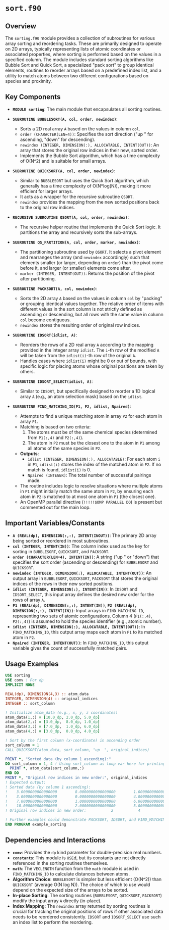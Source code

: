 # `sort.f90`

## Overview

The `sorting.f90` module provides a collection of subroutines for various array sorting and reordering tasks. These are primarily designed to operate on 2D arrays, typically representing lists of atomic coordinates or associated properties, where sorting is performed based on the values in a specified column. The module includes standard sorting algorithms like Bubble Sort and Quick Sort, a specialized "pack sort" to group identical elements, routines to reorder arrays based on a predefined index list, and a utility to match atoms between two different configurations based on species and proximity.

## Key Components

- **`MODULE sorting`**: The main module that encapsulates all sorting routines.

- **`SUBROUTINE BUBBLESORT(A, col, order, newindex)`**:
    - Sorts a 2D real array `A` based on the values in column `col`.
    - `order (CHARACTER(LEN=4))`: Specifies the sort direction ("up  " for ascending, "down" for descending).
    - `newindex (INTEGER, DIMENSION(:), ALLOCATABLE, INTENT(OUT))`: An array that stores the original row indices in their new, sorted order.
    - Implements the Bubble Sort algorithm, which has a time complexity of O(N^2) and is suitable for small arrays.

- **`SUBROUTINE QUICKSORT(A, col, order, newindex)`**:
    - Similar to `BUBBLESORT` but uses the Quick Sort algorithm, which generally has a time complexity of O(N*log(N)), making it more efficient for larger arrays.
    - It acts as a wrapper for the recursive subroutine `QSORT`.
    - `newindex` provides the mapping from the new sorted positions back to the original row indices.

- **`RECURSIVE SUBROUTINE QSORT(A, col, order, newindex)`**:
    - The recursive helper routine that implements the Quick Sort logic. It partitions the array and recursively sorts the sub-arrays.

- **`SUBROUTINE QS_PARTITION(A, col, order, marker, newindex)`**:
    - The partitioning subroutine used by `QSORT`. It selects a pivot element and rearranges the array (and `newindex` accordingly) such that elements smaller (or larger, depending on `order`) than the pivot come before it, and larger (or smaller) elements come after.
    - `marker (INTEGER, INTENT(OUT))`: Returns the position of the pivot after partitioning.

- **`SUBROUTINE PACKSORT(A, col, newindex)`**:
    - Sorts the 2D array `A` based on the values in column `col` by "packing" or grouping identical values together. The relative order of items with different values in the sort column is not strictly defined as ascending or descending, but all rows with the same value in column `col` become contiguous.
    - `newindex` stores the resulting order of original row indices.

- **`SUBROUTINE IDSORT(idlist, A)`**:
    - Reorders the rows of a 2D real array `A` according to the mapping provided in the integer array `idlist`. The `i`-th row of the modified `A` will be taken from the `idlist(i)`-th row of the original `A`.
    - Handles cases where `idlist(i)` might be 0 or out of bounds, with specific logic for placing atoms whose original positions are taken by others.

- **`SUBROUTINE IDSORT_SELECT(idlist, A)`**:
    - Similar to `IDSORT`, but specifically designed to reorder a 1D logical array `A` (e.g., an atom selection mask) based on the `idlist`.

- **`SUBROUTINE FIND_MATCHING_ID(P1, P2, idlist, Npaired)`**:
    - Attempts to find a unique matching atom in array `P2` for each atom in array `P1`.
    - Matching is based on two criteria:
        1.  The atoms must be of the same chemical species (determined from `P1(:,4)` and `P2(:,4)`).
        2.  The atom in `P2` must be the closest one to the atom in `P1` among all atoms of the same species in `P2`.
    - **Outputs**:
        - `idlist (INTEGER, DIMENSION(:), ALLOCATABLE)`: For each atom `i` in `P1`, `idlist(i)` stores the index of the matched atom in `P2`. If no match is found, `idlist(i)` is 0.
        - `Npaired (INTEGER)`: The total number of successful pairings made.
    - The routine includes logic to resolve situations where multiple atoms in `P1` might initially match the same atom in `P2`, by ensuring each atom in `P2` is matched to at most one atom in `P1` (the closest one).
    - An OpenMP parallel directive (`!!!!!$OMP PARALLEL DO`) is present but commented out for the main loop.

## Important Variables/Constants

- **`A (REAL(dp), DIMENSION(:,:), INTENT(INOUT))`**: The primary 2D array being sorted or reordered in most subroutines.
- **`col (INTEGER, INTENT(IN))`**: The column index used as the key for sorting in `BUBBLESORT`, `QUICKSORT`, and `PACKSORT`.
- **`order (CHARACTER(LEN=4), INTENT(IN))`**: A string ("up  " or "down") that specifies the sort order (ascending or descending) for `BUBBLESORT` and `QUICKSORT`.
- **`newindex (INTEGER, DIMENSION(:), ALLOCATABLE, INTENT(OUT))`**: An output array in `BUBBLESORT`, `QUICKSORT`, `PACKSORT` that stores the original indices of the rows in their new sorted positions.
- **`idlist (INTEGER, DIMENSION(:), INTENT(IN))`**: In `IDSORT` and `IDSORT_SELECT`, this input array defines the desired new order for the rows of array `A`.
- **`P1 (REAL(dp), DIMENSION(:,:), INTENT(IN))`**, **`P2 (REAL(dp), DIMENSION(:,:), INTENT(IN))`**: Input arrays in `FIND_MATCHING_ID`, representing two sets of atomic configurations. Column 4 (`P1(:,4)`, `P2(:,4)`) is assumed to hold the species identifier (e.g., atomic number).
- **`idlist (INTEGER, DIMENSION(:), ALLOCATABLE, INTENT(OUT))`**: In `FIND_MATCHING_ID`, this output array maps each atom in `P1` to its matched atom in `P2`.
- **`Npaired (INTEGER, INTENT(OUT))`**: In `FIND_MATCHING_ID`, this output variable gives the count of successfully matched pairs.

## Usage Examples

```fortran
USE sorting
USE comv ! For dp
IMPLICIT NONE

REAL(dp), DIMENSION(4,3) :: atom_data
INTEGER, DIMENSION(4) :: original_indices
INTEGER :: sort_column

! Initialize atom_data (e.g., x, y, z coordinates)
atom_data(1,:) = [10.0_dp, 2.0_dp, 5.0_dp]
atom_data(2,:) = [3.0_dp,  8.0_dp, 1.0_dp]
atom_data(3,:) = [7.0_dp,  1.0_dp, 6.0_dp]
atom_data(4,:) = [3.0_dp,  0.0_dp, 4.0_dp]

! Sort by the first column (x-coordinate) in ascending order
sort_column = 1
CALL QUICKSORT(atom_data, sort_column, "up  ", original_indices)

PRINT *, "Sorted data (by column 1 ascending):"
DO sort_column = 1, 4 ! Using sort_column as loop var here for printing
  PRINT *, atom_data(sort_column,:)
END DO
PRINT *, "Original row indices in new order:", original_indices
! Expected output:
! Sorted data (by column 1 ascending):
!    3.0000000000000000        8.0000000000000000        1.0000000000000000
!    3.0000000000000000        0.0000000000000000        4.0000000000000000
!    7.0000000000000000        1.0000000000000000        6.0000000000000000
!    10.000000000000000        2.0000000000000000        5.0000000000000000
! Original row indices in new order:           2           4           3           1

! Further examples could demonstrate PACKSORT, IDSORT, and FIND_MATCHING_ID
END PROGRAM example_sorting
```

## Dependencies and Interactions

- **`comv`**: Provides the `dp` kind parameter for double-precision real numbers.
- **`constants`**: This module is `USE`d, but its constants are not directly referenced in the sorting routines themselves.
- **`math`**: The `VECLENGTH` function from the `math` module is used in `FIND_MATCHING_ID` to calculate distances between atoms.
- **Algorithm Choice**: `BUBBLESORT` is simpler but less efficient (O(N^2)) than `QUICKSORT` (average O(N log N)). The choice of which to use would depend on the expected size of the arrays to be sorted.
- **In-place Sorting**: The sorting routines (`BUBBLESORT`, `QUICKSORT`, `PACKSORT`) modify the input array `A` directly (in-place).
- **Index Mapping**: The `newindex` array returned by sorting routines is crucial for tracking the original positions of rows if other associated data needs to be reordered consistently. `IDSORT` and `IDSORT_SELECT` use such an index list to perform the reordering.
